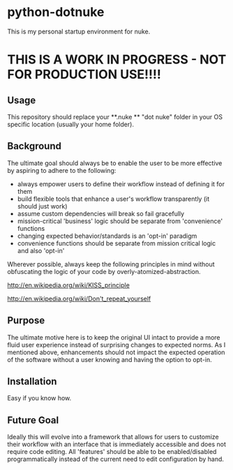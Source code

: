 # python-dotnuke

This is my personal startup environment for nuke.

# THIS IS A WORK IN PROGRESS - NOT FOR PRODUCTION USE!!!!

## Usage

This repository should replace your **.nuke ** "dot nuke" folder
in your OS specific location (usually your home folder).


## Background

The ultimate goal should always be to enable the user to be more effective by aspiring to
adhere to the following:
 * always empower users to define their workflow instead of defining it for them
 * build flexible tools that enhance a user's workflow transparently (it should just work)
 * assume custom dependencies will break so fail gracefully
 * mission-critical 'business' logic should be separate from 'convenience' functions
 * changing expected behavior/standards is an 'opt-in' paradigm
 * convenience functions should be separate from mission critical logic and also 'opt-in'

Wherever possible, always keep the following principles in mind without obfuscating the logic
of your code by overly-atomized-abstraction.

http://en.wikipedia.org/wiki/KISS_principle

http://en.wikipedia.org/wiki/Don't_repeat_yourself


## Purpose

The ultimate motive here is to keep the original UI intact to provide
a more fluid user experience instead of surprising changes to expected norms.
As I mentioned above, enhancements should not impact the expected operation of the software
without a user knowing and having the option to opt-in.


## Installation

Easy if you know how.


## Future Goal

Ideally this will evolve into a framework that allows for users to customize their workflow
with an interface that is immediately accessible and does not require code editing. All 'features'
should be able to be enabled/disabled programmatically instead of the current need to edit configuration
by hand.


